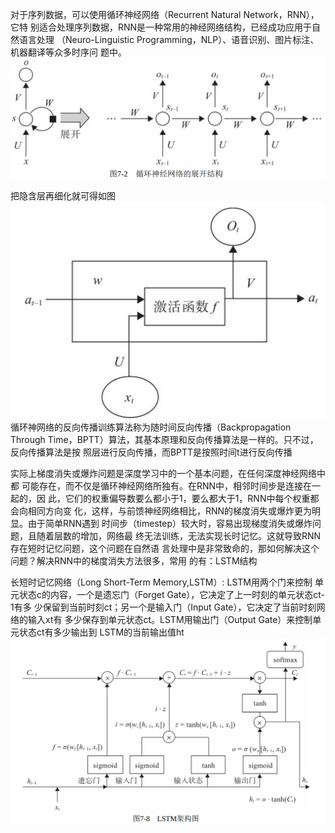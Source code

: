 对于序列数据，可以使用循环神经网络（Recurrent Natural Network，RNN），它特 别适合处理序列数据，RNN是一种常用的神经网络结构，已经成功应用于自然语言处理 （Neuro-Linguistic Programming，NLP）、语音识别、图片标注、机器翻译等众多时序问 题中。
![](images/Pasted%20image%2020230725151249.png)

把隐含层再细化就可得如图
![](images/Pasted%20image%2020230725151328.png)
循环神网络的反向传播训练算法称为随时间反向传播（Backpropagation Through Time，BPTT）算法，其基本原理和反向传播算法是一样的。只不过，反向传播算法是按 照层进行反向传播，而BPTT是按照时间t进行反向传播


实际上梯度消失或爆炸问题是深度学习中的一个基本问题，在任何深度神经网络中都 可能存在，而不仅是循环神经网络所独有。在RNN中，相邻时间步是连接在一起的，因 此，它们的权重偏导数要么都小于1，要么都大于1，RNN中每个权重都会向相同方向变 化，这样，与前馈神经网络相比，RNN的梯度消失或爆炸更为明显。由于简单RNN遇到 时间步（timestep）较大时，容易出现梯度消失或爆炸问题，且随着层数的增加，网络最 终无法训练，无法实现长时记忆。这就导致RNN存在短时记忆问题，这个问题在自然语 言处理中是非常致命的，那如何解决这个问题？解决RNN中的梯度消失方法很多，常用 的有：LSTM结构

长短时记忆网络（Long Short-Term Memory,LSTM）:
LSTM用两个门来控制 单元状态c的内容，一个是遗忘门（Forget Gate），它决定了上一时刻的单元状态ct-1有多 少保留到当前时刻ct；另一个是输入门（Input Gate），它决定了当前时刻网络的输入xt有 多少保存到单元状态ct。LSTM用输出门（Output Gate）来控制单元状态ct有多少输出到 LSTM的当前输出值ht![](images/Pasted%20image%2020230725180257.png)

